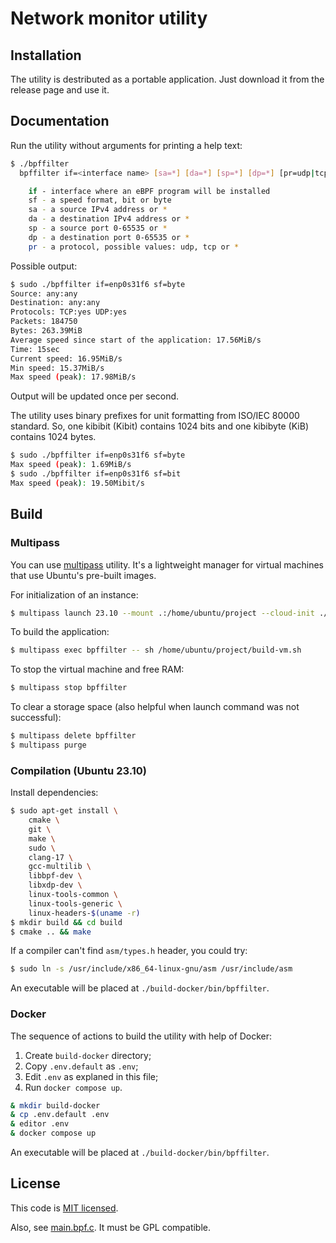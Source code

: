 # Network monitor utility

## Installation

The utility is destributed as a portable application. Just download it from
the release page and use it.

## Documentation

Run the utility without arguments for printing a help text:

```sh
$ ./bpffilter
  bpffilter if=<interface name> [sa=*] [da=*] [sp=*] [dp=*] [pr=udp|tcp|*]

    if - interface where an eBPF program will be installed
    sf - a speed format, bit or byte
    sa - a source IPv4 address or *
    da - a destination IPv4 address or *
    sp - a source port 0-65535 or *
    dp - a destination port 0-65535 or *
    pr - a protocol, possible values: udp, tcp or *
```

Possible output:
```sh
$ sudo ./bpffilter if=enp0s31f6 sf=byte
Source: any:any
Destination: any:any
Protocols: TCP:yes UDP:yes
Packets: 184750
Bytes: 263.39MiB
Average speed since start of the application: 17.56MiB/s
Time: 15sec
Current speed: 16.95MiB/s
Min speed: 15.37MiB/s
Max speed (peak): 17.98MiB/s
```

Output will be updated once per second.

The utility uses binary prefixes for unit formatting from ISO/IEC 80000
standard. So, one kibibit (Kibit) contains 1024 bits and one kibibyte (KiB)
contains 1024 bytes.

```sh
$ sudo ./bpffilter if=enp0s31f6 sf=byte
Max speed (peak): 1.69MiB/s
$ sudo ./bpffilter if=enp0s31f6 sf=bit
Max speed (peak): 19.50Mibit/s
```

## Build

### Multipass

You can use [multipass](https://multipass.run/install) utility. It's a
lightweight manager for virtual machines that use Ubuntu's pre-built images.

For initialization of an instance:
```sh
$ multipass launch 23.10 --mount .:/home/ubuntu/project --cloud-init ./cloud-config.yaml --name bpffilter
```

To build the application:
```sh
$ multipass exec bpffilter -- sh /home/ubuntu/project/build-vm.sh
```

To stop the virtual machine and free RAM:
```sh
$ multipass stop bpffilter
```

To clear a storage space (also helpful when launch command was not successful):
```sh
$ multipass delete bpffilter
$ multipass purge
```

### Compilation (Ubuntu 23.10)

Install dependencies:

```sh
$ sudo apt-get install \
    cmake \
    git \
    make \
    sudo \
    clang-17 \
    gcc-multilib \
    libbpf-dev \
    libxdp-dev \
    linux-tools-common \
    linux-tools-generic \
    linux-headers-$(uname -r)
$ mkdir build && cd build
$ cmake .. && make
```

If a compiler can't find `asm/types.h` header, you could try:
```sh
$ sudo ln -s /usr/include/x86_64-linux-gnu/asm /usr/include/asm
```
An executable will be placed at `./build-docker/bin/bpffilter`.

### Docker

The sequence of actions to build the utility with help of Docker:

1. Create `build-docker` directory;
2. Copy `.env.default` as `.env`;
3. Edit `.env` as explaned in this file;
4. Run `docker compose up`.

```sh
& mkdir build-docker
& cp .env.default .env
& editor .env
& docker compose up
```

An executable will be placed at `./build-docker/bin/bpffilter`.

## License

This code is [MIT licensed](./LICENSE).

Also, see [main.bpf.c](./src/main.bpf.c). It must be GPL compatible.
